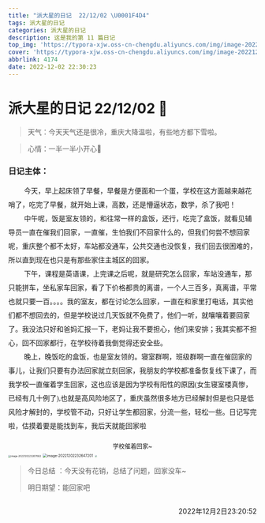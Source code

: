 ```yaml
---
title: "派大星的日记  22/12/02 \U0001F4D4"
tags: 派大星的日记
categories: 派大星的日记
description: 这是我的第 11 篇日记
top_img: 'https://typora-xjw.oss-cn-chengdu.aliyuncs.com/img/image-20221202233021014.png'
cover: 'https://typora-xjw.oss-cn-chengdu.aliyuncs.com/img/image-20221202233021014.png'
abbrlink: 4174
date: 2022-12-02 22:30:23
---
```


# 派大星的日记 22/12/02 📔

> 天气：今天天气还是很冷，重庆大降温啦，有些地方都下雪啦。

> 心情：一半一半小开心🌼

<style>
.main {
    padding: 0;
	text-indent: 2rem;
}
.main {
	margin: 0 0 !important;
	line-height: 2em;
    font-family: '微软雅黑';
	list-style-type: none !important;
}
    .img_text {
        text-align: center;
        margin: 0 !important;
        font-size: 12px;
    }
    .text_color {
        background-color: yellow;
    }
</style>


### 日记主体：

<p class="main">今天，早上起床领了早餐，早餐是方便面和一个蛋，学校在这方面越来越花哨了，吃完了早餐，就开始上课，高数，还是懵逼状态，数学，杀了我吧！</p>

<p class="main">中午呢，饭是室友领的，和往常一样的盒饭，还行，吃完了盒饭，就看见辅导员一直在催我们回家，一直催，生怕我们不回家什么的，但我们何尝不想回家呢，重庆整个都不太好，车站都没通车，公共交通也没恢复，我们回去很困难的，所以直到现在也只是有那些家住主城区的回家。</p>

<p class="main">下午，课程是英语课，上完课之后呢，就是研究怎么回家，车站没通车，那只能拼车，坐私家车回家，看了下价格都贵的离谱，一个人三百多，真离谱，平常也就只要一百。。。。我的室友，都在讨论怎么回家，一直在和家里打电话，其实他们都不想回去的，但是学校说过几天饭就不免费了，他们一听，就嚷嚷着要回家了。我没法只好和爸妈汇报一下，老妈让我不要担心，他们来安排；我其实都不担心，回不回家都行，在学校待着我倒觉得还安全些。</p>

<p class="main">晚上，晚饭吃的盒饭，也是室友领的。寝室群啊，班级群啊一直在催回家的事儿，让我们只要有办法回家就立刻回家，我朋友的学校都准备恢复线下课了，而我学校一直催着学生回家，这也应该是因为学校有阳性的原因(女生寝室楼真惨，已经有几十例了),也就是高风险地区了，重庆虽然很多地方已经解封但是也只是低风险才解封的，学校管不动，只好让学生都回家，分流一些，轻松一些。日记写完啦，估摸着要是能找到车，我后天就能回家啦</p><br>

<p class="img_text">学校催着回家~</p>

<img src="https://typora-xjw.oss-cn-chengdu.aliyuncs.com/img/image-20221202232617662.png" alt="image-20221202232617662" style="zoom:33%;" />

<img src="https://typora-xjw.oss-cn-chengdu.aliyuncs.com/img/image-20221202232647201.png" alt="image-20221202232647201" style="zoom: 50%;" />



<img src="https://typora-xjw.oss-cn-chengdu.aliyuncs.com/img/20221202232911.gif" style="zoom: 25%;" />

> 今日总结 ：今天没有花销，总结了问题，回家没车~
>
> 明日期望：能回家吧

<p style="float: right">2022年12月2日23:20:52</p><br>

